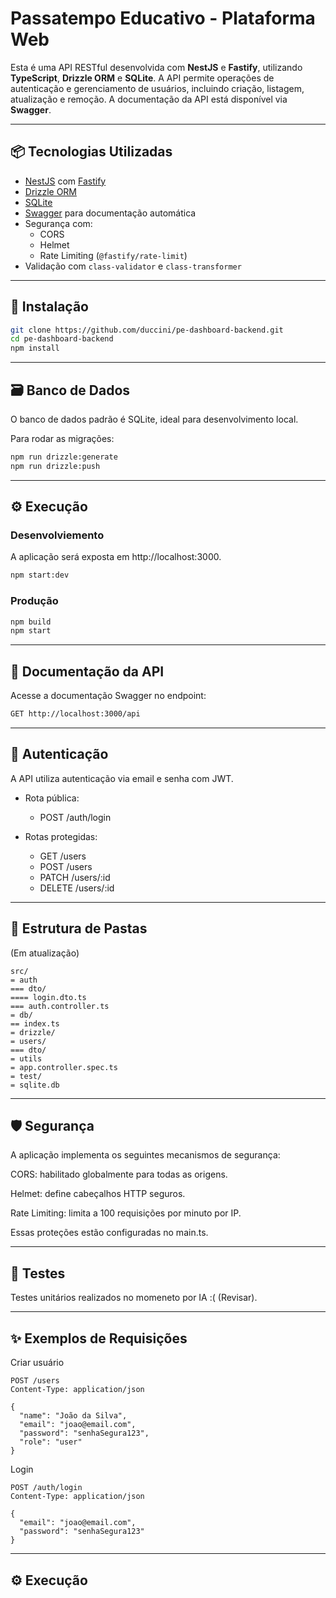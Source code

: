 # Passatempo Educativo - Plataforma Web

Esta é uma API RESTful desenvolvida com **NestJS** e **Fastify**, utilizando **TypeScript**, **Drizzle ORM** e **SQLite**. A API permite operações de autenticação e gerenciamento de usuários, incluindo criação, listagem, atualização e remoção. A documentação da API está disponível via **Swagger**.

---

## 📦 Tecnologias Utilizadas

- [NestJS](https://nestjs.com/) com [Fastify](https://www.fastify.io/)
- [Drizzle ORM](https://orm.drizzle.team/)
- [SQLite](https://www.sqlite.org/)
- [Swagger](https://swagger.io/) para documentação automática
- Segurança com:
  - CORS
  - Helmet
  - Rate Limiting (`@fastify/rate-limit`)
- Validação com `class-validator` e `class-transformer`

---

## 🚀 Instalação

```bash
git clone https://github.com/duccini/pe-dashboard-backend.git
cd pe-dashboard-backend
npm install
```

---

## 🗃️ Banco de Dados

O banco de dados padrão é SQLite, ideal para desenvolvimento local.

Para rodar as migrações:

```bash
npm run drizzle:generate
npm run drizzle:push
```

---

## ⚙️ Execução

### Desenvolviemento

A aplicação será exposta em http://localhost:3000.

```bash
npm start:dev
```

### Produção

```bash
npm build
npm start
```

---

## 📘 Documentação da API

Acesse a documentação Swagger no endpoint:

```bash
GET http://localhost:3000/api
```

---

## 🔐 Autenticação

A API utiliza autenticação via email e senha com JWT.

- Rota pública:

  - POST /auth/login

- Rotas protegidas:
  - GET /users
  - POST /users
  - PATCH /users/:id
  - DELETE /users/:id

---

## 📂 Estrutura de Pastas

(Em atualização)

```text
src/
= auth
=== dto/
==== login.dto.ts
=== auth.controller.ts
= db/
== index.ts
= drizzle/
= users/
=== dto/
= utils
= app.controller.spec.ts
= test/
= sqlite.db
```

---

## 🛡️ Segurança

A aplicação implementa os seguintes mecanismos de segurança:

CORS: habilitado globalmente para todas as origens.

Helmet: define cabeçalhos HTTP seguros.

Rate Limiting: limita a 100 requisições por minuto por IP.

Essas proteções estão configuradas no main.ts.

---

## 🧪 Testes

Testes unitários realizados no momeneto por IA :( (Revisar).

---

## ✨ Exemplos de Requisições

Criar usuário

```http
POST /users
Content-Type: application/json

{
  "name": "João da Silva",
  "email": "joao@email.com",
  "password": "senhaSegura123",
  "role": "user"
}
```

Login

```http
POST /auth/login
Content-Type: application/json

{
  "email": "joao@email.com",
  "password": "senhaSegura123"
}
```

---

## ⚙️ Execução

```bash

```
